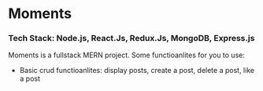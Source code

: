 # Moments

### Tech Stack: Node.js, React.Js, Redux.Js, MongoDB, Express.js

Moments is a fullstack MERN project. Some functioanlites for you to use:

- Basic crud functioanlites: display posts, create a post, delete a post, like a post 